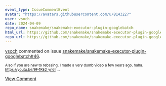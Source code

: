 ```yaml
---
event_type: IssueCommentEvent
avatar: "https://avatars.githubusercontent.com/u/814322?"
user: vsoch
date: 2024-04-09
repo_name: snakemake/snakemake-executor-plugin-googlebatch
html_url: https://github.com/snakemake/snakemake-executor-plugin-googlebatch/pull/46
repo_url: https://github.com/snakemake/snakemake-executor-plugin-googlebatch
---
```


<a href='https://github.com/vsoch' target='_blank'>vsoch</a> commented on issue <a href='https://github.com/snakemake/snakemake-executor-plugin-googlebatch/pull/46' target='_blank'>snakemake/snakemake-executor-plugin-googlebatch#46</a>.

<small>Also if you are new to rebasing, I made a very dumb video a few years ago, haha. https://youtu.be/9F4RE2_yn6I...</small>

<a href='https://github.com/snakemake/snakemake-executor-plugin-googlebatch/pull/46' target='_blank'>View Comment</a>